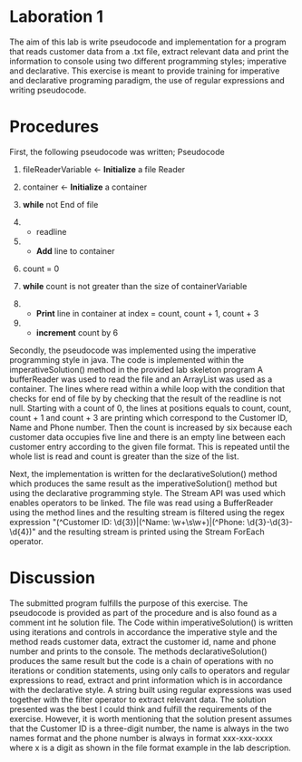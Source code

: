 # Laboration 1
The aim of this lab is write pseudocode and implementation for a program that reads customer data from a .txt file,
extract relevant data and print the information to console using two different programming styles; 
imperative and declarative. This exercise is meant to provide training for imperative and declarative
programing paradigm, the use of regular expressions and writing pseudocode.

# Procedures
First, the following pseudocode was written; 
Pseudocode
1. fileReaderVariable <- **Initialize** a file Reader

2. container <- **Initialize** a container

3. **while** not End of file

4. * readline

5. * **Add** line to container

6. count = 0

7. **while** count is not greater than the size of containerVariable

8.   * **Print** line in container at index = count, count + 1, count + 3

9.   * **increment** count by 6

Secondly, the pseudocode was implemented using the imperative programming style in java. 
The code is implemented within the imperativeSolution() method in the provided lab skeleton program 
A bufferReader was used to read the file and an ArrayList was used as a container. 
The lines where read within a while loop with the condition that checks for end of file by 
by checking that the result of the readline is not null. Starting with a count of 0, the lines at positions 
equals to count, count, count + 1 and count + 3 are printing which correspond to the 
Customer ID, Name and Phone number. Then the count is increased by six because each customer data 
occupies five line and there is an empty line between each customer entry according to the given file format. 
This is repeated until the whole list is read and count is greater than the size of the list. 

Next, the implementation is written for the declarativeSolution() method which produces the same result as the 
imperativeSolution() method but using the declarative programming style. The Stream API was used which enables 
operators to be linked. The file was read using a BufferReader using the method lines and the resulting stream is filtered using the regex 
expression "(^Customer ID: \\d{3})|(^Name: \\w+\\s\\w+)|(^Phone: \\d{3}-\\d{3}-\\d{4})" and the resulting 
stream is printed using the Stream ForEach operator.
# Discussion
The submitted program fulfills the purpose of this exercise. The pseudocode is provided as part of 
the procedure and is also found as a comment int he solution file. The Code within imperativeSolution() is written using 
iterations and controls in accordance the imperative style and the 
method reads customer data, extract the customer id, name and phone number and prints to the console. The methods declarativeSolution() 
produces the same result but the code is a chain of operations with no iterations or condition statements, using only calls to operators and regular 
expressions to read, extract and print information which is in accordance with the declarative style. A string built using regular expressions was used 
together with the filter operator to extract relevant data. The solution presented 
was the best I could think and fulfill the requirements of the exercise.  However, it is worth mentioning 
that the solution present assumes that the Customer ID is a three-digit number, the name is always in the two names 
format and the phone number is always in format xxx-xxx-xxxx where x is a digit as shown in the file format example 
in the lab description. 


